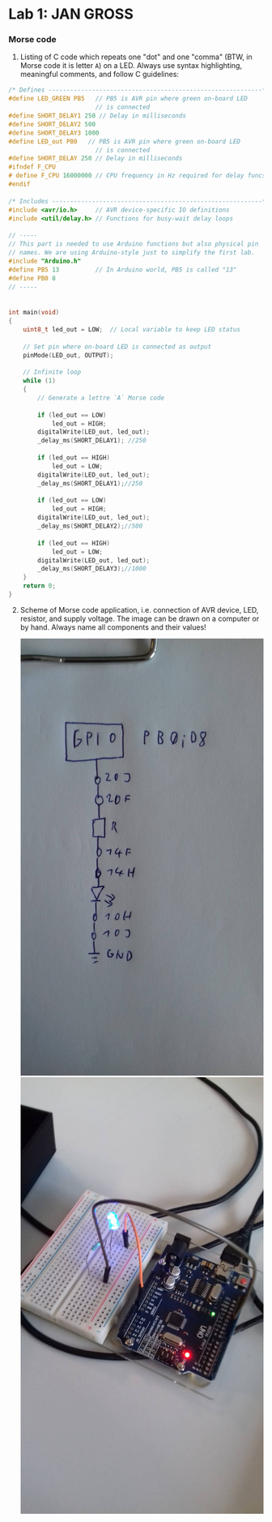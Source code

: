 # Lab 1: JAN GROSS

### Morse code

1. Listing of C code which repeats one "dot" and one "comma" (BTW, in Morse code it is letter `A`) on a LED. Always use syntax highlighting, meaningful comments, and follow C guidelines:

```c
/* Defines -----------------------------------------------------------*/
#define LED_GREEN PB5   // PB5 is AVR pin where green on-board LED 
                        // is connected
#define SHORT_DELAY1 250 // Delay in milliseconds
#define SHORT_DELAY2 500
#define SHORT_DELAY3 1000
#define LED_out PB0   // PB5 is AVR pin where green on-board LED 
                        // is connected
#define SHORT_DELAY 250 // Delay in milliseconds
#ifndef F_CPU
# define F_CPU 16000000 // CPU frequency in Hz required for delay funcs
#endif

/* Includes ----------------------------------------------------------*/
#include <avr/io.h>     // AVR device-specific IO definitions
#include <util/delay.h> // Functions for busy-wait delay loops

// -----
// This part is needed to use Arduino functions but also physical pin
// names. We are using Arduino-style just to simplify the first lab.
#include "Arduino.h"
#define PB5 13          // In Arduino world, PB5 is called "13"
#define PB0 8
// -----


int main(void)
{
    uint8_t led_out = LOW;  // Local variable to keep LED status

    // Set pin where on-board LED is connected as output
    pinMode(LED_out, OUTPUT);

    // Infinite loop
    while (1)
    {
        // Generate a lettre `A` Morse code

        if (led_out == LOW)
            led_out = HIGH;
        digitalWrite(LED_out, led_out);
        _delay_ms(SHORT_DELAY1); //250

        if (led_out == HIGH)
            led_out = LOW;
        digitalWrite(LED_out, led_out);
        _delay_ms(SHORT_DELAY1);//250

        if (led_out == LOW)
            led_out = HIGH;
        digitalWrite(LED_out, led_out);
        _delay_ms(SHORT_DELAY2);//500

        if (led_out == HIGH)
            led_out = LOW;
        digitalWrite(LED_out, led_out);
        _delay_ms(SHORT_DELAY3);//1000
    }
    return 0;
}
```

2. Scheme of Morse code application, i.e. connection of AVR device, LED, resistor, and supply voltage. The image can be drawn on a computer or by hand. Always name all components and their values!

   ![your figure](https://github.com/garry474/digital-electronics-2-2022/blob/main/labs/01-tools/images/schematic.jpg)
![your figure](https://github.com/garry474/digital-electronics-2-2022/blob/main/labs/01-tools/images/foto1.jpg)
